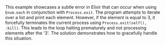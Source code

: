This example showcases a subtle error in Elixir that can occur when using `Enum.each` in conjunction with `Process.exit`.  The program attempts to iterate over a list and print each element. However, if the element is equal to 3, it forcefully terminates the current process using `Process.exit(self(), :kill)`. This leads to the loop halting prematurely and not processing elements after the '3'. The solution demonstrates how to gracefully handle this situation.